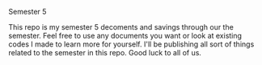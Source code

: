 Semester 5

This repo is my semester 5 decoments and savings through our the semester. 
Feel free to use any documents you want or look at existing codes I made to learn more for yourself. 
I'll be publishing all sort of things related to the semester in this repo.
Good luck to all of us.
